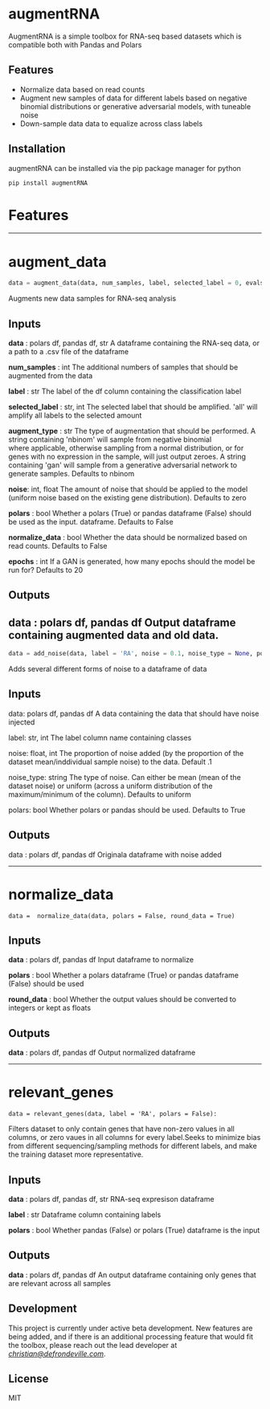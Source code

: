 # augmentRNA

AugmentRNA is a simple toolbox for RNA-seq based datasets which is compatible both with Pandas and Polars
## Features
- Normalize data based on read counts
- Augment new samples of data for different labels based on negative binomial distributions or generative adversarial models, with tuneable noise
- Down-sample data data to equalize across class labels

## Installation

augmentRNA can be installed via the pip package manager for python

```sh
pip install augmentRNA
```

# Features
----------
# augment_data
```python
data = augment_data(data, num_samples, label, selected_label = 0, evals = False, epochs = 20, augment_type = 'nbinom', polars = False, normalize = False, noise = 0)
```
Augments new data samples for RNA-seq analysis

## Inputs
**data** : polars df, pandas df, str
    A dataframe containing the RNA-seq data, or a path to a .csv file of the dataframe

**num_samples** : int
    The additional numbers of samples that should be augmented from the data

**label** : str
    The label of the df column containing the classification label

**selected_label** : str, int
    The selected label that should be amplified. 'all' will amplify all labels to the selected amount

**augment_type** : str
    The type of augmentation that should be performed. A string containing 'nbinom' will sample from negative binomial  
    where applicable, otherwise sampling from a normal distribution, or for genes with no expression in the sample, will just output zeroes. A string containing 'gan' will sample from a generative adversarial network to generate samples.
    Defaults to nbinom

**noise**: int, float
    The amount of noise that should be applied to the model (uniform noise based on the existing gene distribution). Defaults to zero

**polars** : bool
    Whether a polars (True) or pandas dataframe (False) should be used as the input. dataframe. Defaults to False

**normalize_data** : bool
    Whether the data should be normalized based on read counts. Defaults to False

**epochs** : int
    If a GAN is generated, how many epochs should the model be run for? Defaults to 20

## Outputs
**data** : polars df, pandas df
    Output dataframe containing augmented data and old data.
----------
```python
data = add_noise(data, label = 'RA', noise = 0.1, noise_type = None, polars = True):
```
Adds several different forms of noise to a dataframe of data
    
## Inputs

data: polars df, pandas df
    A data containing the data that should have noise injected
        
label: str, int
    The label column name containing classes
        
noise: float, int
    The proportion of noise added (by the proportion of the dataset mean/inddividual sample noise) to the data. Default .1
        
noise_type: string
    The type of noise. Can either be mean (mean of the dataset noise) or uniform (across a uniform distribution of the maximum/minimum of the column). Defaults to uniform
        
polars: bool
    Whether polars or pandas should be used. Defaults to True

## Outputs
data : polars df, pandas df
    Originala dataframe with noise added

---------
# normalize_data
    data =  normalize_data(data, polars = False, round_data = True)
    
## Inputs

**data** : polars df, pandas df
    Input dataframe to normalize

**polars** : bool
    Whether a polars dataframe (True) or pandas dataframe (False) should be used

**round_data** : bool
    Whether the output values should be converted to integers or kept as floats

## Outputs

**data** : polars df, pandas df
    Output normalized dataframe
        
---------
# relevant_genes

    data = relevant_genes(data, label = 'RA', polars = False):
    
Filters dataset to only contain genes that have non-zero values in all columns, or zero vaues in all columns for every label.Seeks to minimize bias from different sequencing/sampling methods for different labels, and make the training dataset more representative.

## Inputs
**data** : polars df, pandas df, str
    RNA-seq expresison dataframe

**label** : str
    Dataframe column containing labels

**polars** : bool
    Whether pandas (False) or polars (True) dataframe is the input 

## Outputs
**data** : polars df, pandas df
    An output dataframe containing only genes that are relevant across all samples
    
## Development

This project is currently under active beta development. New features are being added, and if there is an additional processing feature that would fit the toolbox, please reach out the lead developer at *christian@defrondeville.com*.

## License

MIT
